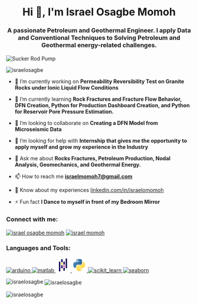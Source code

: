 <h1 align="center">Hi 👋, I'm Israel Osagbe Momoh</h1>
<h3 align="center">A passionate Petroleum and Geothermal Engineer. I apply Data and Conventional Techniques to Solving Petroleum and Geothermal energy-related challenges.</h3>
<img align = "center" alt="Sucker Rod Pump" width="400" src="https://media1.giphy.com/media/sTkPZBD1ZBPqw/giphy-downsized-large.gif">

<p align="left"> <img src="https://komarev.com/ghpvc/?username=israelosagbe&label=Profile%20views&color=0e75b6&style=flat" alt="israelosagbe" /> </p>

- 🔭 I’m currently working on **Permeability Reversibility Test on Granite Rocks under Ionic Liquid Flow Conditions**

- 🌱 I’m currently learning **Rock Fractures and Fracture Flow Behavior, DFN Creation, Python for Production Dashboard Creation, and Python for Reservoir Pore Pressure Estimation.**

- 👯 I’m looking to collaborate on **Creating a DFN Model from Microseismic Data**

- 🤝 I’m looking for help with **Internship that gives me the opportunity to apply myself and grow my experience in the Industry**

- 💬 Ask me about **Rocks Fractures, Petroleum Production, Nodal Analysis, Geomechanics, and Geothermal Energy.**

- 📫 How to reach me **israelmomoh7@gmail.com**

- 📄 Know about my experiences [linkedin.com/in/israelomomoh](linkedin.com/in/israelomomoh)

- ⚡ Fun fact **I Dance to myself in front of my Bedroom Mirror**

<h3 align="left">Connect with me:</h3>
<p align="left">
<a href="https://linkedin.com/in/israel osagbe momoh" target="blank"><img align="center" src="https://raw.githubusercontent.com/rahuldkjain/github-profile-readme-generator/master/src/images/icons/Social/linked-in-alt.svg" alt="israel osagbe momoh" height="30" width="40" /></a>
<a href="https://fb.com/israel momoh" target="blank"><img align="center" src="https://raw.githubusercontent.com/rahuldkjain/github-profile-readme-generator/master/src/images/icons/Social/facebook.svg" alt="israel momoh" height="30" width="40" /></a>
</p>

<h3 align="left">Languages and Tools:</h3>
<p align="left"> <a href="https://www.arduino.cc/" target="_blank" rel="noreferrer"> <img src="https://cdn.worldvectorlogo.com/logos/arduino-1.svg" alt="arduino" width="40" height="40"/> </a> <a href="https://www.mathworks.com/" target="_blank" rel="noreferrer"> <img src="https://upload.wikimedia.org/wikipedia/commons/2/21/Matlab_Logo.png" alt="matlab" width="40" height="40"/> </a> <a href="https://pandas.pydata.org/" target="_blank" rel="noreferrer"> <img src="https://raw.githubusercontent.com/devicons/devicon/2ae2a900d2f041da66e950e4d48052658d850630/icons/pandas/pandas-original.svg" alt="pandas" width="40" height="40"/> </a> <a href="https://www.python.org" target="_blank" rel="noreferrer"> <img src="https://raw.githubusercontent.com/devicons/devicon/master/icons/python/python-original.svg" alt="python" width="40" height="40"/> </a> <a href="https://scikit-learn.org/" target="_blank" rel="noreferrer"> <img src="https://upload.wikimedia.org/wikipedia/commons/0/05/Scikit_learn_logo_small.svg" alt="scikit_learn" width="40" height="40"/> </a> <a href="https://seaborn.pydata.org/" target="_blank" rel="noreferrer"> <img src="https://seaborn.pydata.org/_images/logo-mark-lightbg.svg" alt="seaborn" width="40" height="40"/> </a> </p>

<p><img align="left" src="https://github-readme-stats.vercel.app/api/top-langs?username=israelosagbe&show_icons=true&locale=en&layout=compact" alt="israelosagbe" /></p>

<p>&nbsp;<img align="center" src="https://github-readme-stats.vercel.app/api?username=israelosagbe&show_icons=true&locale=en" alt="israelosagbe" /></p>

<p><img align="center" src="https://github-readme-streak-stats.herokuapp.com/?user=israelosagbe&" alt="israelosagbe" /></p>
